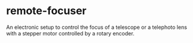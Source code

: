 # remote-focuser
An electronic setup to control the focus of a telescope or a telephoto lens with a stepper motor controlled by a rotary encoder.
